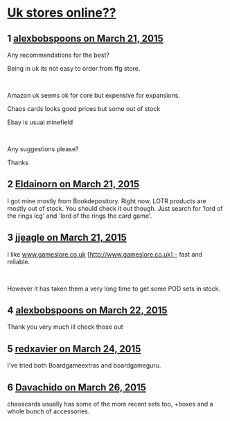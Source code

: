 # [Uk stores online??](https://community.fantasyflightgames.com/topic/138520-uk-stores-online/)

## 1 [alexbobspoons on March 21, 2015](https://community.fantasyflightgames.com/topic/138520-uk-stores-online/?do=findComment&comment=1500489)

Any recommendations for the best?

Being in uk its not easy to order from ffg store.

 

Amazon uk seems ok for core but expensive for expansions.

Chaos cards looks good prices but some out of stock

Ebay is usual minefield

 

Any suggestions please?

Thanks

## 2 [Eldainorn on March 21, 2015](https://community.fantasyflightgames.com/topic/138520-uk-stores-online/?do=findComment&comment=1500495)

I got mine mostly from Bookdepository. Right now, LOTR products are mostly out of stock. You should check it out though. Just search for 'lord of the rings lcg' and 'lord of the rings the card game'.

## 3 [jjeagle on March 21, 2015](https://community.fantasyflightgames.com/topic/138520-uk-stores-online/?do=findComment&comment=1500516)

I like www.gameslore.co.uk [http://www.gameslore.co.uk] - fast and reliable.

 

However it has taken them a very long time to get some POD sets in stock.

## 4 [alexbobspoons on March 22, 2015](https://community.fantasyflightgames.com/topic/138520-uk-stores-online/?do=findComment&comment=1500798)

Thank you very much ill check those out

## 5 [redxavier on March 24, 2015](https://community.fantasyflightgames.com/topic/138520-uk-stores-online/?do=findComment&comment=1503953)

I've tried both Boardgameextras and boardgameguru.

## 6 [Davachido on March 26, 2015](https://community.fantasyflightgames.com/topic/138520-uk-stores-online/?do=findComment&comment=1507193)

chaoscards usually has some of the more recent sets too, +boxes and a whole bunch of accessories.

